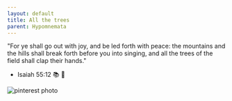 ```yaml
---
layout: default
title: All the trees
parent: Hypomnemata
---
```

"For ye shall go out with joy, and be led forth with peace: the mountains and the hills shall break forth before you into singing, and all the trees of the field shall clap their hands."

- Isaiah 55:12  📚 💬

![pinterest photo](https://7robots.micro.blog/uploads/2024/99a61ee8db.jpg "All the trees of the field")
